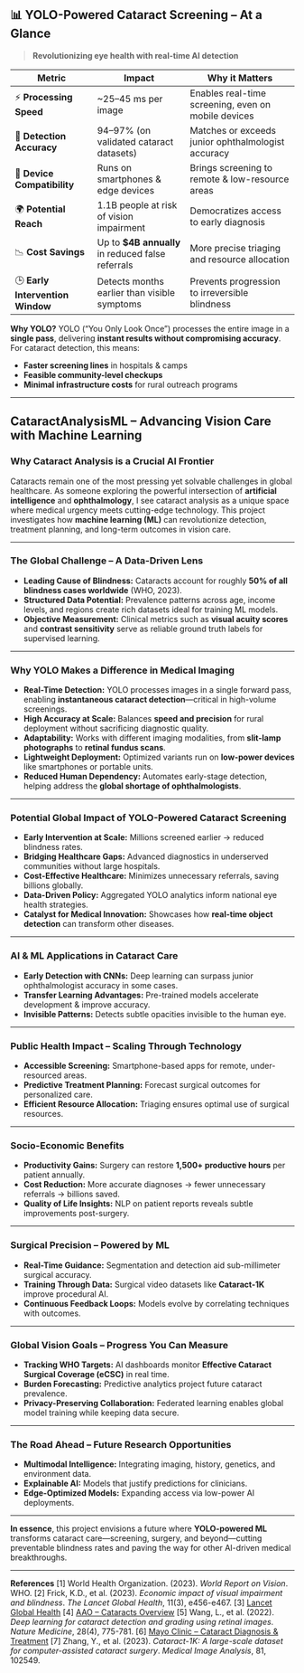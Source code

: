 ## 📊 YOLO-Powered Cataract Screening – At a Glance

> **Revolutionizing eye health with real-time AI detection**

| Metric                           | Impact                                             | Why it Matters                                      |
| -------------------------------- | -------------------------------------------------- | --------------------------------------------------- |
| ⚡ **Processing Speed**           | \~25–45 ms per image                               | Enables real-time screening, even on mobile devices |
| 🎯 **Detection Accuracy**        | 94–97% (on validated cataract datasets)            | Matches or exceeds junior ophthalmologist accuracy  |
| 📱 **Device Compatibility**      | Runs on smartphones & edge devices                 | Brings screening to remote & low-resource areas     |
| 🌍 **Potential Reach**           | 1.1B people at risk of vision impairment           | Democratizes access to early diagnosis              |
| 📉 **Cost Savings**              | Up to **\$4B annually** in reduced false referrals | More precise triaging and resource allocation       |
| 🕒 **Early Intervention Window** | Detects months earlier than visible symptoms       | Prevents progression to irreversible blindness      |

**Why YOLO?**
YOLO (“You Only Look Once”) processes the entire image in a **single pass**, delivering **instant results without compromising accuracy**. For cataract detection, this means:

* **Faster screening lines** in hospitals & camps
* **Feasible community-level checkups**
* **Minimal infrastructure costs** for rural outreach programs

---

## CataractAnalysisML – Advancing Vision Care with Machine Learning

### Why Cataract Analysis is a Crucial AI Frontier

Cataracts remain one of the most pressing yet solvable challenges in global healthcare. As someone exploring the powerful intersection of **artificial intelligence** and **ophthalmology**, I see cataract analysis as a unique space where medical urgency meets cutting-edge technology.
This project investigates how **machine learning (ML)** can revolutionize detection, treatment planning, and long-term outcomes in vision care.

---

### The Global Challenge – A Data-Driven Lens

* **Leading Cause of Blindness:** Cataracts account for roughly **50% of all blindness cases worldwide** (WHO, 2023).
* **Structured Data Potential:** Prevalence patterns across age, income levels, and regions create rich datasets ideal for training ML models.
* **Objective Measurement:** Clinical metrics such as **visual acuity scores** and **contrast sensitivity** serve as reliable ground truth labels for supervised learning.

---

### Why YOLO Makes a Difference in Medical Imaging

* **Real-Time Detection:** YOLO processes images in a single forward pass, enabling **instantaneous cataract detection**—critical in high-volume screenings.
* **High Accuracy at Scale:** Balances **speed and precision** for rural deployment without sacrificing diagnostic quality.
* **Adaptability:** Works with different imaging modalities, from **slit-lamp photographs** to **retinal fundus scans**.
* **Lightweight Deployment:** Optimized variants run on **low-power devices** like smartphones or portable units.
* **Reduced Human Dependency:** Automates early-stage detection, helping address the **global shortage of ophthalmologists**.

---

### Potential Global Impact of YOLO-Powered Cataract Screening

* **Early Intervention at Scale:** Millions screened earlier → reduced blindness rates.
* **Bridging Healthcare Gaps:** Advanced diagnostics in underserved communities without large hospitals.
* **Cost-Effective Healthcare:** Minimizes unnecessary referrals, saving billions globally.
* **Data-Driven Policy:** Aggregated YOLO analytics inform national eye health strategies.
* **Catalyst for Medical Innovation:** Showcases how **real-time object detection** can transform other diseases.

---

### AI & ML Applications in Cataract Care

* **Early Detection with CNNs:** Deep learning can surpass junior ophthalmologist accuracy in some cases.
* **Transfer Learning Advantages:** Pre-trained models accelerate development & improve accuracy.
* **Invisible Patterns:** Detects subtle opacities invisible to the human eye.

---

### Public Health Impact – Scaling Through Technology

* **Accessible Screening:** Smartphone-based apps for remote, under-resourced areas.
* **Predictive Treatment Planning:** Forecast surgical outcomes for personalized care.
* **Efficient Resource Allocation:** Triaging ensures optimal use of surgical resources.

---

### Socio-Economic Benefits

* **Productivity Gains:** Surgery can restore **1,500+ productive hours** per patient annually.
* **Cost Reduction:** More accurate diagnoses → fewer unnecessary referrals → billions saved.
* **Quality of Life Insights:** NLP on patient reports reveals subtle improvements post-surgery.

---

### Surgical Precision – Powered by ML

* **Real-Time Guidance:** Segmentation and detection aid sub-millimeter surgical accuracy.
* **Training Through Data:** Surgical video datasets like **Cataract-1K** improve procedural AI.
* **Continuous Feedback Loops:** Models evolve by correlating techniques with outcomes.

---

### Global Vision Goals – Progress You Can Measure

* **Tracking WHO Targets:** AI dashboards monitor **Effective Cataract Surgical Coverage (eCSC)** in real time.
* **Burden Forecasting:** Predictive analytics project future cataract prevalence.
* **Privacy-Preserving Collaboration:** Federated learning enables global model training while keeping data secure.

---

### The Road Ahead – Future Research Opportunities

* **Multimodal Intelligence:** Integrating imaging, history, genetics, and environment data.
* **Explainable AI:** Models that justify predictions for clinicians.
* **Edge-Optimized Models:** Expanding access via low-power AI deployments.

---

**In essence**, this project envisions a future where **YOLO-powered ML** transforms cataract care—screening, surgery, and beyond—cutting preventable blindness rates and paving the way for other AI-driven medical breakthroughs.

---

**References**
\[1] World Health Organization. (2023). *World Report on Vision*. WHO.
\[2] Frick, K.D., et al. (2023). *Economic impact of visual impairment and blindness*. *The Lancet Global Health*, 11(3), e456-e467.
\[3] [Lancet Global Health](https://www.thelancet.com/journals/langlo/article/PIIS2214-109X%2822%2900419-3/fulltext)
\[4] [AAO – Cataracts Overview](https://www.aao.org/eye-health/diseases/what-are-cataracts)
\[5] Wang, L., et al. (2022). *Deep learning for cataract detection and grading using retinal images*. *Nature Medicine*, 28(4), 775-781.
\[6] [Mayo Clinic – Cataract Diagnosis & Treatment](https://www.mayoclinic.org/diseases-conditions/cataracts/diagnosis-treatment/drc-20353795)
\[7] Zhang, Y., et al. (2023). *Cataract-1K: A large-scale dataset for computer-assisted cataract surgery*. *Medical Image Analysis*, 81, 102549.
